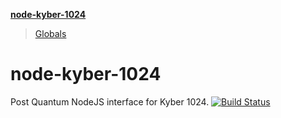 **[node-kyber-1024](README.md)**

> [Globals](globals.md)

# node-kyber-1024
Post Quantum NodeJS interface for Kyber 1024.
[![Build Status](https://travis-ci.com/aellison5505/node-kyber-1024.svg?branch=main)](https://travis-ci.com/aellison5505/node-kyber-1024)
